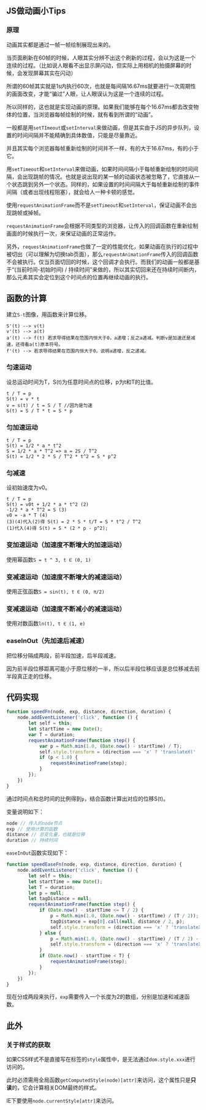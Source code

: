 ## JS做动画小Tips

### 原理

动画其实都是通过一帧一帧绘制展现出来的。

当页面刷新在60帧的时候，人眼其实分辨不出这个刷新的过程，会以为这是一个连续的过程。（比如说人眼看不出显示屏闪动，但实际上用相机的拍摄屏幕的时候，会发现屏幕其实在闪动）

所谓的60帧其实就是1s内执行60次，也就是每间隔16.67ms就要进行一次周期性的画面改变，才能“骗过”人眼，让人眼误认为这是一个连续的过程。

所以同样的，这也就是实现动画的原理。如果我们能够在每个16.67ms都去改变物体的位置，当浏览器每帧绘制的时候，就有看到所谓的“动画”。

一般都是用`setTImeout`或`setInterval`来做动画，但是其实由于JS的异步队列，设置的时间间隔并不能精确到具体数值，只能是尽量靠近。

并且其实每个浏览器每帧重新绘制的时间并不一样，有的大于16.67ms，有的小于它。

用`setTimeout`和`setInterval`来做动画，如果时间间隔小于每帧重新绘制的时间间隔，会出现跳帧的情况。也就是说出现的某一帧的动画状态被忽略了，它直接从一个状态跳到另外一个状态。同样的，如果设置的时间间隔大于每帧重新绘制的事件间隔（或者出现线程阻塞），就会给人一种卡顿的感觉。

使用`requestAnimationFrame`而不是`setTimeout`和`setInterval`，保证动画不会出现跳帧或掉帧。

`requestAnimationFrame`会根据不同类型的浏览器，让传入的回调函数在重新绘制画面的时候执行一次，来保证动画的正常运作。

 另外，`requestAnimationFrame`也做了一定的性能优化，如果动画在执行的过程中被切出（可以理解为切换tab页面），那么`requestAnimationFrame`传入的回调函数不会被执行。仅当页面切回的时候，这个回调才会执行。而我们的动画一般都是基于“(当前时间-初始时间) / 持续时间”来做的，所以其实切回来还在持续时间断内，那么元素其实会定位到这个时间点的位置再继续动画的执行。

## 函数的计算

建立`S-t`图像，用函数来计算位移。
```
S'(t) --> v(t)
v'(t) --> a(t) 
a'(t) --> f(t) 若求导得结果在范围内恒大于0，a递增；反之a递减。判断v是加速还是减速，还得看a(t)原本符号。
f'(t) --> 若求导得结果在范围内恒大于0，说明a递增，反之递减。
```
### 匀速运动

设总运动时间为T，S(t)为任意时间点的位移，p为t和T的比值。

```
t / T = p
S(t) = v * t
v = s(t) / t = S / T //因为是匀速
S(t) = S / T * t = S * p
```

### 匀加速运动

```
t / T = p
S(t) = 1/2 * a * t^2
S = 1/2 * a * T^2 => a = 2S / T^2
S(t) = 1/2 * 2 * S / T^2 * t^2 = S * p^2
```

### 匀减速

设初始速度为v0。

```
t / T = p
S(t) = v0t + 1/2 * a * t^2 (2)
-1/2 * a * T^2 = S (3)
v0 = -a * T (4)
(3)(4)代入(2)得 S(t) = 2 * S * t/T = S * t^2 / T^2
(1)代入(4)得 S(t) = S * (2 * p - p^2);
```

### 变加速运动（加速度不断增大的加速运动）

使用幂函数`S = t ^ 3, t ∈ (0, 1)`

### 变减速运动（加速度不断增大的减速运动）

使用正弦函数`S = sin(t), t ∈ (0, π/2)`

### 变减速运动（加速度不断减小的减速运动）

使用对数函数`ln(t), t ∈ (1, e)`

### easeInOut（先加速后减速）

把位移分隔成两段，前半段加速，后半段减速。

因为前半段位移距离可能小于原位移的一半，所以后半段位移应该是总位移减去前半段真正走的位移。

## 代码实现

```javascript
function speedFn(node, exp, distance, direction, duration) {
    node.addEventListener('click', function () {
        let self = this;
        let startTime = new Date();
        var T = duration;
        requestAnimationFrame(function step() {
            var p = Math.min(1.0, (Date.now() - startTime) / T);
            self.style.transform = (direction === 'x' ? 'translateX(' : 'translateY(') + exp.call(null, distance, p) + 'px)';
            if (p < 1.0) {
                requestAnimationFrame(step);
            }
        });
    })
}
```

通过时间点和总时间的比例得到`p`，结合函数计算出对应的位移S(t)。

变量说明如下：

```javascript
node // 传入的node节点
exp // 使用计算的函数
distance // 总变化量，也就是位移
duration // 持续时间
```

`easeInOut`函数实现如下：

```javascript
function speedEaseFn(node, exp, distance, direction, duration) {
    node.addEventListener('click', function () {
        let self = this;
        let startTime = new Date();
        let T = duration;
        let p = null;
        let tagDistance = null;
        requestAnimationFrame(function step() {
            if (Date.now() - startTime <= T / 2) {
                p = Math.min(1.0, (Date.now() - startTime) / (T / 2));
                tagDistance = exp[0].call(null, distance / 2, p);
                self.style.transform = (direction === 'x' ? 'translateX(' : 'translateY(') + tagDistance + 'px)';
            } else {
                p = Math.min(1.0, (Date.now() - startTime) / (T / 2) - 1);
                self.style.transform = (direction === 'x' ? 'translateX(' : 'translateY(') + (tagDistance + exp[1].call(null, distance - tagDistance, p)) + 'px)';
            }
            if (Date.now() - startTime < T) {
                requestAnimationFrame(step);
            }
        });
    })
}
```
现在分成两段来执行，`exp`需要传入一个长度为2的数组，分别是加速和减速函数。

## 此外

### 关于样式的获取

如果CSS样式不是直接写在标签的`style`属性中，是无法通过`dom.style.xxx`进行访问的。

此时必须需用全局函数`getComputedStyle(node)[attr]`来访问，这个属性只是**只读**的，它会计算相关DOM最终的样式。

IE下要使用`node.currentStyle[attr]`来访问。

